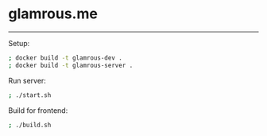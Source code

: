 # glamrous.me
---

Setup:

```bash
; docker build -t glamrous-dev .
; docker build -t glamrous-server .
```

Run server:

```bash
; ./start.sh
```

Build for frontend:

```bash
; ./build.sh
```
